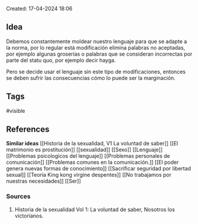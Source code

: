 Created: 17-04-2024 18:06

## <span class="pink"> **Idea** </span>
Debemos constantemente moldear nuestro lenguaje para que se adapte a la norma, por lo regular está modificación elimina palabras no aceptadas, por ejemplo algunas groserías o palabras que se consideran incorrectas por parte del statu quo, por ejemplo decir hayga.

Pero se decide usar el lenguaje sin este tipo de modificaciones, entonces se deben sufrir las consecuencias cómo lo puede ser la marginación.

## <span class="orange"> **Tags**</span>
<span class="tag"> #visible</span> 

## <span class="green"> **References**</span>
<span class="blue"> **Similar ideas** </span>
[[Historia de la sexualidad, V1 La voluntad de saber]]
[[El matrimonio es prostitución]]
[[sexualidad]]
[[Sexo]]
[[Lenguaje]]
[[Problemas psicologicos del lenguaje]]
[[Problemas personales de comunicación]]
[[Problemas comunes en la comunicación.]]
[[El poder genera nuevas formas de conocimiento]]
[[Sacrificar seguridad por libertad sexual]]
[[Teoria King kong virgine despentes]]
[[No trabajamos por nuestras necesidades]]
[[Ser]]
### <span class="purple"> **Sources**</span>
1. Historia de la sexualidad Vol 1: La voluntad de saber, Nosotros los victorianos.